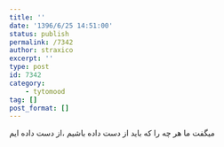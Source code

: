 ```yaml
---
title: ''
date: '1396/6/25 14:51:00'
status: publish
permalink: /7342
author: straxico
excerpt: ''
type: post
id: 7342
category:
    - tytomood
tag: []
post_format: []
---
```

میگفت ما هر چه را که باید از دست داده باشیم ،از دست داده ایم